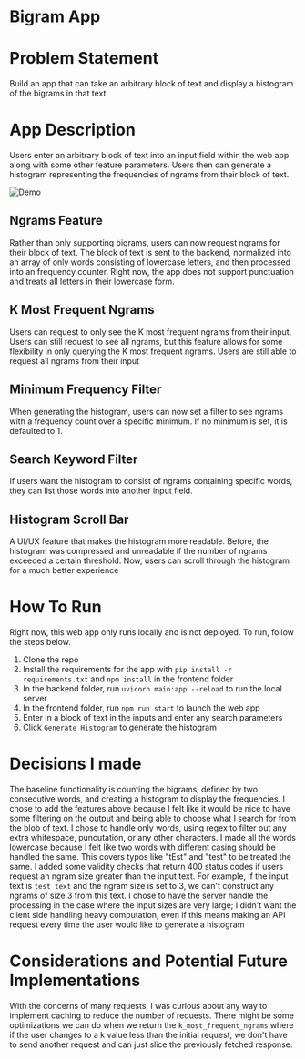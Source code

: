 # Bigram App

# Problem Statement
Build an app that can take an arbitrary block of text and display a histogram of the bigrams in that text

# App Description

Users enter an arbitrary block of text into an input field within the web app along with some other feature parameters. Users then can generate a histogram representing the frequencies of ngrams from their block of text.

![Demo](assets/NgramDemo.gif)

## Ngrams Feature
Rather than only supporting bigrams, users can now request ngrams for their block of text. The block of text is sent to the backend, normalized into an array of only words consisting of lowercase letters, and then processed into an frequency counter. Right now, the app does not support punctuation and treats all letters in their lowercase form. 

## K Most Frequent Ngrams
Users can request to only see the K most frequent ngrams from their input. Users can still request to see all ngrams, but this feature allows for some flexibility in only querying the K most frequent ngrams. Users are still able to request all ngrams from their input

## Minimum Frequency Filter
When generating the histogram, users can now set a filter to see ngrams with a frequency count over a specific minimum. If no minimum is set, it is defaulted to 1.

## Search Keyword Filter
If users want the histogram to consist of ngrams containing specific words, they can list those words into another input field. 

## Histogram Scroll Bar
A UI/UX feature that makes the histogram more readable. Before, the histogram was compressed and unreadable if the number of ngrams exceeded a certain threshold. Now, users can scroll through the histogram for a much better experience

# How To Run
Right now, this web app only runs locally and is not deployed. To run, follow the steps below.

1. Clone the repo
2. Install the requirements for the app with `pip install -r requirements.txt` and `npm install` in the frontend folder
3. In the backend folder, run `uvicorn main:app --reload` to run the local server
4. In the frontend folder, run `npm run start` to launch the web app
5. Enter in a block of text in the inputs and enter any search parameters
6. Click `Generate Histogram` to generate the histogram

# Decisions I made
The baseline functionality is counting the bigrams, defined by two consecutive words, and creating a histogram to display the frequencies. I chose to add the features above because I felt like it would be nice to have some filtering on the output and being able to choose what I search for from the blob of text. I chose to handle only words, using regex to filter out any extra whitespace, puncutation, or any other characters. I made all the words lowercase because I felt like two words with different casing should be handled the same. This covers typos like "tEst" and "test" to be treated the same. I added some validity checks that return 400 status codes if users request an ngram size greater than the input text. For example, if the input text is `test text` and the ngram size is set to 3, we can't construct any ngrams of size 3 from this text. I chose to have the server handle the processing in the case where the input sizes are very large; I didn't want the client side handling heavy computation, even if this means making an API request every time the user would like to generate a histogram

# Considerations and Potential Future Implementations
With the concerns of many requests, I was curious about any way to implement caching to reduce the number of requests. There might be some optimizations we can do when we return the `k_most_frequent_ngrams` where if the user changes to a k value less than the initial request, we don't have to send another request and can just slice the previously fetched response.
